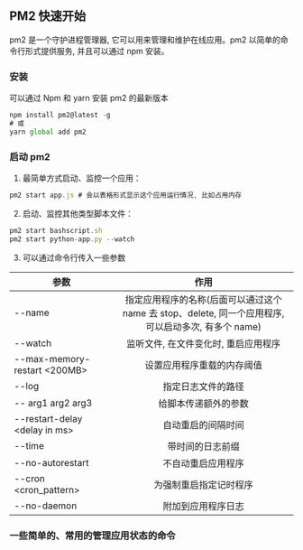 ## PM2 快速开始
pm2 是一个守护进程管理器, 它可以用来管理和维护在线应用。pm2 以简单的命令行形式提供服务, 并且可以通过 npm 安装。

### 安装
可以通过 Npm 和 yarn 安装 pm2 的最新版本
``` js
npm install pm2@latest -g
# 或
yarn global add pm2
```

### 启动 pm2
1. 最简单方式启动、监控一个应用：
``` js
pm2 start app.js # 会以表格形式显示这个应用运行情况, 比如占用内存
```

2. 启动、监控其他类型脚本文件：
``` js
pm2 start bashscript.sh
pm2 start python-app.py --watch
```

3. 可以通过命令行传入一些参数

| 参数        | 作用           |
| ------------- |:-------------:|
| --name      | 指定应用程序的名称(后面可以通过这个 name 去 stop、delete, 同一个应用程序, 可以启动多次, 有多个 name) |
| --watch      | 监听文件, 在文件变化时, 重启应用程序      |
| --max-memory-restart <200MB> | 设置应用程序重载的内存阈值      |
| --log | 指定日志文件的路径      |
| -- arg1 arg2 arg3 | 给脚本传递额外的参数      |
| --restart-delay \<delay in ms\> | 自动重启的间隔时间      |
| --time | 带时间的日志前缀      |
| --no-autorestart | 不自动重启应用程序      |
| --cron \<cron_pattern\> | 为强制重启指定记时程序      |
| --no-daemon | 附加到应用程序日志      |


### 一些简单的、常用的管理应用状态的命令

